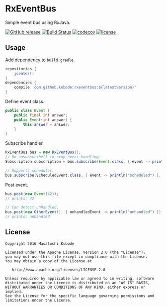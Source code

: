 RxEventBus
===

Simple event bus using RxJava.

[![GitHub release](https://img.shields.io/github/release/kubode/RxEventBus.svg?maxAge=2592000)]()
[![Build Status](https://travis-ci.org/kubode/RxEventBus.svg?branch=master)](https://travis-ci.org/kubode/RxEventBus)
[![codecov](https://codecov.io/gh/kubode/RxEventBus/branch/master/graph/badge.svg)](https://codecov.io/gh/kubode/RxEventBus)
[![license](https://img.shields.io/github/license/kubode/RxEventBus.svg?maxAge=2592000)]()


Usage
---

Add dependency to `build.gradle`.

```gradle
repositories {
    jcenter()
}
dependencies {
    compile 'com.github.kubode:rxeventbus:${latestVersion}'
}
```

Define event class.

```java
public class Event {
    public final int answer;
    public Event(int answer) {
        this.answer = answer;
    }
}
```

Subscribe handler.

```java
RxEventBus bus = new RxEventBus();
// Do unsubscribe() to stop event handling.
Subscription subscription = bus.subscribe(Event.class, { event -> println(event.answer) });

// Supports scheduler.
bus.subscribe(ScheduledEvent.class, { event -> println("scheduled") }, Schedulers.newThread());
```

Post event.

```java
bus.post(new Event(42));
// prints: 42

// Can detect unhandled.
bus.post(new OtherEvent(), { unhandledEvent -> println("unhandled") });
// prints: unhandled
```


License
---

```text
Copyright 2016 Masatoshi Kubode

Licensed under the Apache License, Version 2.0 (the "License");
you may not use this file except in compliance with the License.
You may obtain a copy of the License at

   http://www.apache.org/licenses/LICENSE-2.0

Unless required by applicable law or agreed to in writing, software
distributed under the License is distributed on an "AS IS" BASIS,
WITHOUT WARRANTIES OR CONDITIONS OF ANY KIND, either express or implied.
See the License for the specific language governing permissions and
limitations under the License.
```
